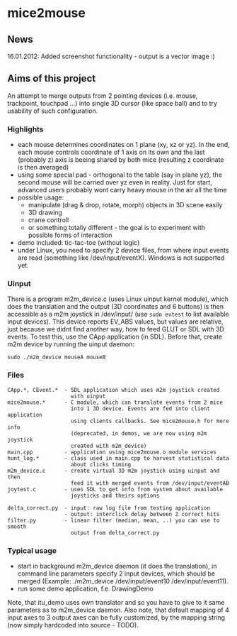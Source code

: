 mice2mouse
==========

News
--------------------
16.01.2012: Added screenshot functionality - output is a vector image :)


Aims of this project
--------------------

An attempt to merge outputs from 2 pointing devices (i.e. mouse,
trackpoint, touchpad ...) into single 3D cursor (like space ball)
and to try usability of such configuration.

### Highlights
* each mouse determines coordinates on 1 plane (xy, xz or yz). In the
  end, each mouse controls coordinate of 1 axis on its own and the last
  (probably z) axis is beeing shared by both mice (resulting z coordinate
  is then averaged)
* using some special pad - orthogonal to the table (say in plane yz),
  the second mouse will be carried over yz even in reality. Just for
  start, advanced users probably wont carry heavy mouse in the air
  all the time
* possible usage:
    * manipulate (drag & drop, rotate, morph) objects in 3D scene easily
    * 3D drawing
    * crane controll
    * or something totally different - the goal is to experiment with
      possible forms of interaction
* demo included: tic-tac-toe (without logic)
* under Linux, you need to specify 2 device files, from where input
  events are read (something like /dev/input/eventX).
  Windows is not supported yet.

### Uinput
There is a program m2m\_device.c (uses Linux uinput kernel module), which does
the translation and the output (3D coordinates and 6 buttons) is then
accessible as a m2m joystick in /dev/input/ (use `sudo evtest` to list
available input devices).
This device reports EV\_ABS values, but values are relative, just because
we didnt find another way, how to feed GLUT or SDL with 3D events. To test
this, use the CApp application (in SDL). Before that, create m2m device
by running the uinput daemon:

    sudo ./m2m_device mouseA mouseB


### Files
    CApp.*, CEvent.*  - SDL application which uses m2m joystick created
                        with uinput
    mice2mouse.*      - C module, which can translate events from 2 mice
                        into 1 3D device. Events are fed into client application
                        using clients callbacks. See mice2mouse.h for more info
                        (deprecated, in demos, we are now using m2m joystick
                        created with m2m_device)
    main.cpp          - application using mice2mouse.o module services
    hunt_log.*        - class used in main.cpp to harvest statistical data
                        about clicks timing
    m2m_device.c      - create virtual 3D m2m joystick using uinput and then
                        feed it with merged events from /dev/input/eventAB
    joytest.c         - uses SDL to get info from system about available
                        joysticks and theirs options

    delta_correct.py  - input: raw log file from testing application
                      - output: interclick delay between 2 correct hits
    filter.py         - linear filter (median, mean, ..) you can use to smooth
                        output from delta_correct.py

### Typical usage
* start in background m2m\_device daemon (it does the translation), in command line parameters specify 2 input devices, which should be merged (Example: ./m2m\_device /dev/input/event10 /dev/input/event11).
* run some demo application, f.e. DrawingDemo

Note, that itu\_demo uses own translator and so you have to give to it same parameters as to m2m\_device daemon.
Also note, that default mapping of 4 input axes to 3 output axes can be fully customized, by the mapping string (now simply hardcoded into source - TODO).
